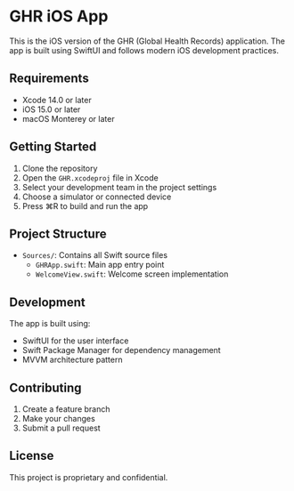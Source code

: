 # GHR iOS App

This is the iOS version of the GHR (Global Health Records) application. The app is built using SwiftUI and follows modern iOS development practices.

## Requirements

- Xcode 14.0 or later
- iOS 15.0 or later
- macOS Monterey or later

## Getting Started

1. Clone the repository
2. Open the `GHR.xcodeproj` file in Xcode
3. Select your development team in the project settings
4. Choose a simulator or connected device
5. Press ⌘R to build and run the app

## Project Structure

- `Sources/`: Contains all Swift source files
  - `GHRApp.swift`: Main app entry point
  - `WelcomeView.swift`: Welcome screen implementation

## Development

The app is built using:
- SwiftUI for the user interface
- Swift Package Manager for dependency management
- MVVM architecture pattern

## Contributing

1. Create a feature branch
2. Make your changes
3. Submit a pull request

## License

This project is proprietary and confidential. 